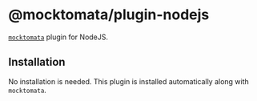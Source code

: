 # @mocktomata/plugin-nodejs

[`mocktomata`](http://github.com/mocktomata/mocktomata) plugin for NodeJS.

## Installation

No installation is needed.
This plugin is installed automatically along with `mocktomata`.
